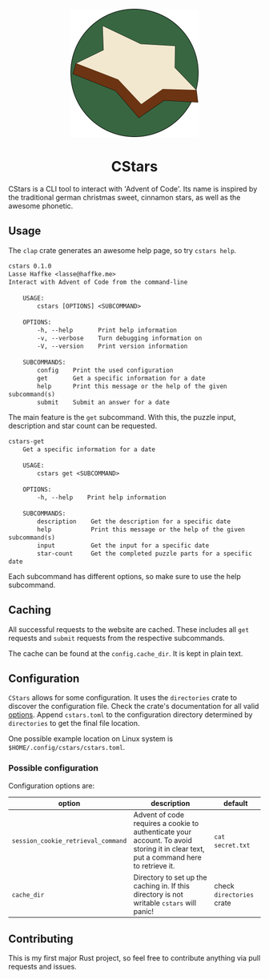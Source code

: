 <p align="center"><img src="cstar_icon_basic.svg" width="256" height="256" /></p>

<h1 align="center">CStars</h1>

CStars is a CLI tool to interact with 'Advent of Code'. Its name is inspired by the traditional german christmas sweet, cinnamon stars, as well as the awesome phonetic.

## Usage

The `clap` crate generates an awesome help page, so try `cstars help`.

```
cstars 0.1.0
Lasse Haffke <lasse@haffke.me>
Interact with Advent of Code from the command-line

	USAGE:
		cstars [OPTIONS] <SUBCOMMAND>

	OPTIONS:
		-h, --help       Print help information
		-v, --verbose    Turn debugging information on
		-V, --version    Print version information

	SUBCOMMANDS:
		config    Print the used configuration
		get       Get a specific information for a date
		help      Print this message or the help of the given subcommand(s)
		submit    Submit an answer for a date

```

The main feature is the `get` subcommand. With this, the puzzle input, description and star count can be requested.

```
cstars-get
	Get a specific information for a date

	USAGE:
		cstars get <SUBCOMMAND>

	OPTIONS:
		-h, --help    Print help information

	SUBCOMMANDS:
		description    Get the description for a specific date
		help           Print this message or the help of the given subcommand(s)
		input          Get the input for a specific date
		star-count     Get the completed puzzle parts for a specific date
```

Each subcommand has different options, so make sure to use the help subcommand.

## Caching

All successful requests to the website are cached.
These includes all `get` requests and `submit` requests from the respective subcommands.

The cache can be found at the `config.cache_dir`. It is kept in plain text.

## Configuration

`CStars` allows for some configuration.
It uses the `directories` crate to discover the configuration file.
Check the crate's documentation for all valid [options](https://github.com/dirs-dev/directories-rs#projectdirs).
Append `cstars.toml` to the configuration directory determined by `directories` to get the final file location.

One possible example location on Linux system is `$HOME/.config/cstars/cstars.toml`.

### Possible configuration

Configuration options are:

| option                             | description                                                                                                                          | default                   |
| ---------------------------------- | ------------------------------------------------------------------------------------------------------------------------------------ | ------------------------- |
| `session_cookie_retrieval_command` | Advent of code requires a cookie to authenticate your account. To avoid storing it in clear text, put a command here to retrieve it. | `cat secret.txt`          |
| `cache_dir`                        | Directory to set up the caching in. If this directory is not writable `cstars` will panic!                                           | check `directories` crate |

## Contributing

This is my first major Rust project, so feel free to contribute anything via pull requests and issues.
